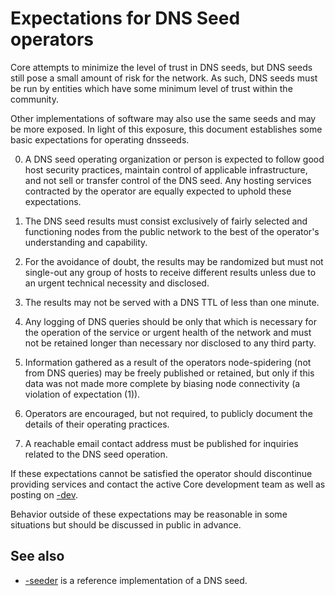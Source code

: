 Expectations for DNS Seed operators
====================================

 Core attempts to minimize the level of trust in DNS seeds,
but DNS seeds still pose a small amount of risk for the network.
As such, DNS seeds must be run by entities which have some minimum
level of trust within the  community.

Other implementations of  software may also use the same
seeds and may be more exposed. In light of this exposure, this
document establishes some basic expectations for operating dnsseeds.

0. A DNS seed operating organization or person is expected to follow good
host security practices, maintain control of applicable infrastructure,
and not sell or transfer control of the DNS seed. Any hosting services
contracted by the operator are equally expected to uphold these expectations.

1. The DNS seed results must consist exclusively of fairly selected and
functioning  nodes from the public network to the best of the
operator's understanding and capability.

2. For the avoidance of doubt, the results may be randomized but must not
single-out any group of hosts to receive different results unless due to an
urgent technical necessity and disclosed.

3. The results may not be served with a DNS TTL of less than one minute.

4. Any logging of DNS queries should be only that which is necessary
for the operation of the service or urgent health of the 
network and must not be retained longer than necessary nor disclosed
to any third party.

5. Information gathered as a result of the operators node-spidering
(not from DNS queries) may be freely published or retained, but only
if this data was not made more complete by biasing node connectivity
(a violation of expectation (1)).

6. Operators are encouraged, but not required, to publicly document the
details of their operating practices.

7. A reachable email contact address must be published for inquiries
related to the DNS seed operation.

If these expectations cannot be satisfied the operator should
discontinue providing services and contact the active 
Core development team as well as posting on
[-dev](https://groups.google.com/forum/#!forum/-dev).

Behavior outside of these expectations may be reasonable in some
situations but should be discussed in public in advance.

See also
----------
- [-seeder](https://github.com/pooler/-seeder) is a reference implementation of a DNS seed.
